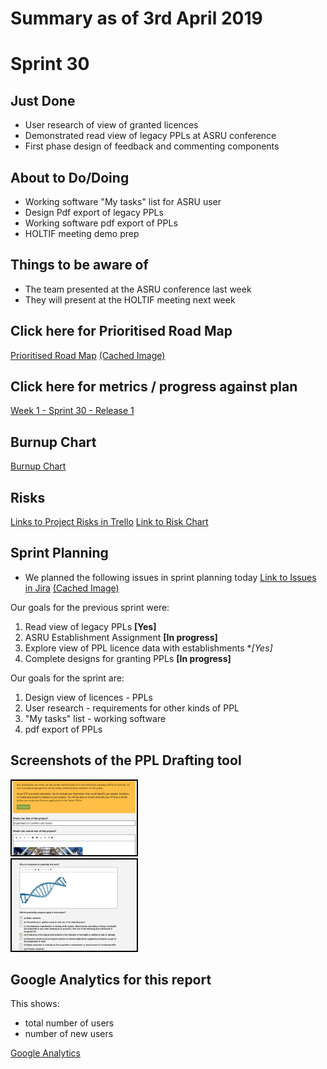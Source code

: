 # Summary as of 3rd April 2019 

# Sprint 30

## Just Done
* User research of view of granted licences
* Demonstrated read view of legacy PPLs at ASRU conference
* First phase design of feedback and commenting components

## About to Do/Doing
* Working software "My tasks" list for ASRU user
* Design Pdf export of legacy PPLs
* Working software pdf export of PPLs
* HOLTIF meeting demo prep

## Things to be aware of
* The team presented at the ASRU conference last week
* They will present at the HOLTIF meeting next week 

## Click here for Prioritised Road Map
[Prioritised Road Map](https://trello.com/b/p7x9hbPV/prioritised-roadmap)    [\(Cached Image\)](graphs/ASLRoadMap03042019.jpg)

## Click here for metrics / progress against plan
[Week 1 - Sprint 30 - Release 1](graphs/progress03042019.png)

## Burnup Chart

[Burnup Chart](burnup03042019.md)

## Risks
[Links to Project Risks in Trello](https://trello.com/b/VuFuCL7t/risk-register-and-kpis-asl-delivery) 
[Link to Risk Chart](graphs/risk03042019.png)

## Sprint Planning
* We planned the following issues in sprint planning today [Link to Issues in Jira](https://jira.digital.homeoffice.gov.uk/secure/RapidBoard.jspa?rapidView=261)    [\(Cached Image\)](graphs/sprint03042019.png)

Our goals for the previous sprint were:
1. Read view of legacy PPLs
**[Yes]**
2. ASRU Establishment Assignment
**[In progress]**
3. Explore view of PPL licence data with establishments
**[Yes]*
4. Complete designs for granting PPLs
**[In progress]**

Our goals for the sprint are:
1. Design view of licences - PPLs  
2. User research - requirements for other kinds of PPL 
3. "My tasks" list - working software 
4. pdf export of PPLs

## Screenshots of the PPL Drafting tool 
<a href="graphs/proto1_03042019.png"><img src="graphs/proto1_03042019.png" alt="HTML5 Icon" width="200" style="border:2px solid black"></a>
<br>
<a href="graphs/proto2_03042019.png"><img src="graphs/proto2_03042019.png" alt="HTML5 Icon" width="200" style="border:2px solid black"></a>
<br>

## Google Analytics for this report

This shows:
* total number of users
* number of new users

[Google Analytics](graphs/GA03042019.jpg)

